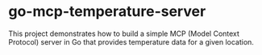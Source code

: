 # go-mcp-temperature-server
This project demonstrates how to build a simple MCP (Model Context Protocol) server in Go that provides temperature data for a given location.
